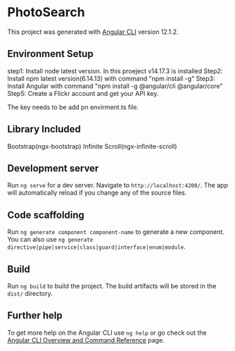 # PhotoSearch

This project was generated with [Angular CLI](https://github.com/angular/angular-cli) version 12.1.2.

## Environment Setup

step1: Install node latest version. In this proeject v14.17.3 is installed
Step2: Install npm latest version(6.14.13) with command "npm install -g"
Step3: Install Angular with command "npm install -g @angular/cli @angular/core"
Step5: Create a Flickr account and get your API key.

The key needs to be add pn envirment.ts file.

## Library Included
Bootstrap(ngx-bootstrap)
Infinite Scroll(ngx-infinite-scroll)

## Development server

Run `ng serve` for a dev server. Navigate to `http://localhost:4200/`. The app will automatically reload if you change any of the source files.

## Code scaffolding

Run `ng generate component component-name` to generate a new component. You can also use `ng generate directive|pipe|service|class|guard|interface|enum|module`.

## Build

Run `ng build` to build the project. The build artifacts will be stored in the `dist/` directory.

## Further help

To get more help on the Angular CLI use `ng help` or go check out the [Angular CLI Overview and Command Reference](https://angular.io/cli) page.
